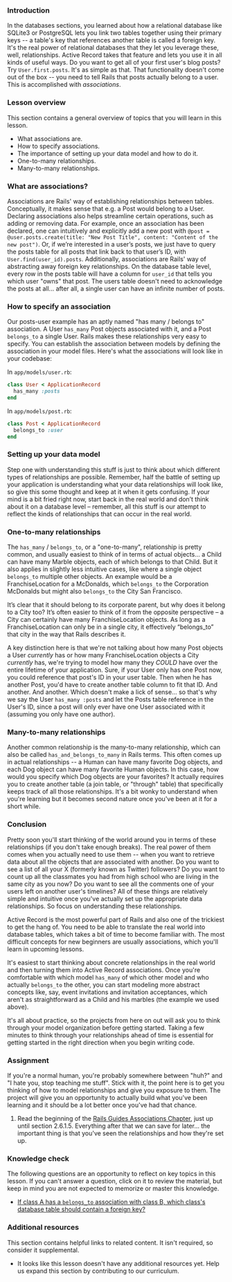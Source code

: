 ### Introduction

In the databases sections, you learned about how a relational database like SQLite3 or PostgreSQL lets you link two tables together using their primary keys -- a table's key that references another table is called a foreign key. It's the real power of relational databases that they let you leverage these, well, relationships. Active Record takes that feature and lets you use it in all kinds of useful ways. Do you want to get all of your first user's blog posts? Try `User.first.posts`. It's as simple as that. That functionality doesn't come out of the box -- you need to tell Rails that posts actually belong to a user. This is accomplished with *associations*.

### Lesson overview

This section contains a general overview of topics that you will learn in this lesson.

- What associations are.
- How to specify associations.
- The importance of setting up your data model and how to do it.
- One-to-many relationships.
- Many-to-many relationships.

### What are associations?

Associations are Rails' way of establishing relationships between tables. Conceptually, it makes sense that e.g. a Post would belong to a User. Declaring associations also helps streamline certain operations, such as adding or removing data. For example, once an association has been declared, one can intuitively and explicitly add a new post with `@post = @user.posts.create(title: "New Post Title", content: "Content of the new post")`. Or, if we’re interested in a user’s posts, we just have to query the posts table for all posts that link back to that user’s ID, with `User.find(user_id).posts`. Additionally, associations are Rails' way of abstracting away foreign key relationships. On the database table level, every row in the posts table will have a column for `user_id` that tells you which user "owns" that post. The users table doesn't need to acknowledge the posts at all... after all, a single user can have an infinite number of posts.

### How to specify an association

Our posts-user example has an aptly named "has many / belongs to" association. A User `has_many` Post objects associated with it, and a Post `belongs_to` a single User. Rails makes these relationships very easy to specify. You can establish the association between models by defining the association in your model files. Here's what the associations will look like in your codebase:

In `app/models/user.rb`:

```ruby
class User < ApplicationRecord
  has_many :posts
end
```

In `app/models/post.rb`:

```ruby
class Post < ApplicationRecord
  belongs_to :user
end
```

### Setting up your data model

Step one with understanding this stuff is just to think about which different types of relationships are possible. Remember, half the battle of setting up your application is understanding what your data relationships will look like, so give this some thought and keep at it when it gets confusing. If your mind is a bit fried right now, start back in the real world and don’t think about it on a database level – remember, all this stuff is our attempt to reflect the kinds of relationships that can occur in the real world.

### One-to-many relationships

The `has_many` / `belongs_to`, or a "one-to-many", relationship is pretty common, and usually easiest to think of in terms of actual objects... a Child can have many Marble objects, each of which belongs to that Child. But it also applies in slightly less intuitive cases, like where a single object `belongs_to` multiple other objects. An example would be a FranchiseLocation for a McDonalds, which `belongs_to` the Corporation McDonalds but might also `belongs_to` the City San Francisco.

It’s clear that it should belong to its corporate parent, but why does it belong to a City too? It’s often easier to think of it from the opposite perspective – a City can certainly have many FranchiseLocation objects. As long as a FranchiseLocation can only be in a single city, it effectively “belongs_to” that city in the way that Rails describes it.

A key distinction here is that we're not talking about how many Post objects a User *currently* has or how many FranchiseLocation objects a City *currently* has, we're trying to model how many they *COULD* have over the entire lifetime of your application. Sure, if your User only has one Post now, you could reference that post's ID in your user table. Then when he has another Post, you'd have to create another table column to fit that ID. And another. And another. Which doesn't make a lick of sense... so that's why we say the User `has_many :posts` and let the Posts table reference in the User's ID, since a post will only ever have one User associated with it (assuming you only have one author).

### Many-to-many relationships

Another common relationship is the many-to-many relationship, which can also be called `has_and_belongs_to_many` in Rails terms. This often comes up in actual relationships -- a Human can have many favorite Dog objects, and each Dog object can have many favorite Human objects. In this case, how would you specify which Dog objects are your favorites? It actually requires you to create another table (a join table, or "through" table) that specifically keeps track of all those relationships. It's a bit wonky to understand when you're learning but it becomes second nature once you've been at it for a short while.

### Conclusion

Pretty soon you'll start thinking of the world around you in terms of these relationships (if you don't take enough breaks). The real power of them comes when you actually need to use them -- when you want to retrieve data about all the objects that are associated with another. Do you want to see a list of all your X (formerly known as Twitter) followers? Do you want to count up all the classmates you had from high school who are living in the same city as you now? Do you want to see all the comments one of your users left on another user's timelines? All of these things are relatively simple and intuitive once you've actually set up the appropriate data relationships. So focus on understanding these relationships.

Active Record is the most powerful part of Rails and also one of the trickiest to get the hang of. You need to be able to translate the real world into database tables, which takes a bit of time to become familiar with. The most difficult concepts for new beginners are usually associations, which you'll learn in upcoming lessons.

It's easiest to start thinking about concrete relationships in the real world and then turning them into Active Record associations. Once you're comfortable with which model `has_many` of which other model and who actually `belongs_to` the other, you can start modeling more abstract concepts like, say, event invitations and invitation acceptances, which aren't as straightforward as a Child and his marbles (the example we used above).

It's all about practice, so the projects from here on out will ask you to think through your model organization before getting started. Taking a few minutes to think through your relationships ahead of time is essential for getting started in the right direction when you begin writing code.

### Assignment

If you're a normal human, you're probably somewhere between "huh?" and "I hate you, stop teaching me stuff". Stick with it, the point here is to get you thinking of how to model relationships and give you exposure to them. The project will give you an opportunity to actually build what you've been learning and it should be a lot better once you've had that chance.

<div class="lesson-content__panel" markdown="1">

1. Read the beginning of the [Rails Guides Associations Chapter](http://guides.rubyonrails.org/association_basics.html), just up until section 2.6.1.5. Everything after that we can save for later... the important thing is that you've seen the relationships and how they're set up.

</div>

### Knowledge check

The following questions are an opportunity to reflect on key topics in this lesson. If you can't answer a question, click on it to review the material, but keep in mind you are not expected to memorize or master this knowledge.

- [If class A has a `belongs_to` association with class B, which class's database table should contain a foreign key?](https://guides.rubyonrails.org/association_basics.html#choosing-between-belongs-to-and-has-one)

### Additional resources

This section contains helpful links to related content. It isn't required, so consider it supplemental.

- It looks like this lesson doesn't have any additional resources yet. Help us expand this section by contributing to our curriculum.
